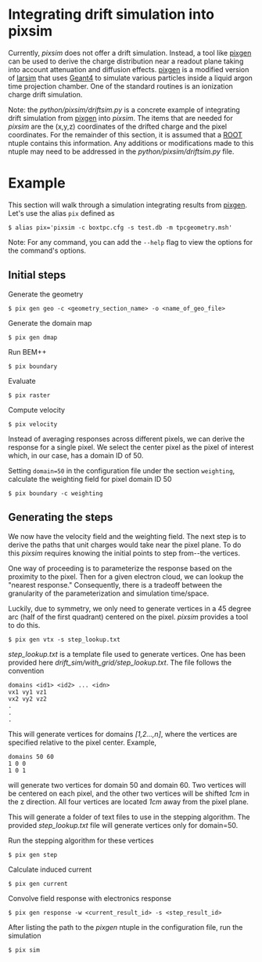 # Integrating drift simulation into pixsim 
Currently, *pixsim* does not offer a drift simulation. Instead, a tool like [pixgen](https://github.com/hcsullivan/pixgen) can be used to derive the charge distribution near a readout plane taking into account attenuation and diffusion effects. [pixgen](https://github.com/hcsullivan/pixgen) is a modified version of [larsim](https://cdcvs.fnal.gov/redmine/projects/larsim) that uses [Geant4](https://geant4.web.cern.ch/) to simulate various particles inside a liquid argon time projection chamber. One of the standard routines is an ionization charge drift simulation. 

Note: the *python/pixsim/driftsim.py* is a concrete example of integrating drift simulation from [pixgen](https://github.com/hcsullivan/pixgen) into *pixsim*. The items that are needed for *pixsim* are the (x,y,z) coordinates of the drifted charge and the pixel coordinates. For the remainder of this section, it is assumed that a [ROOT](https://root.cern.ch/) ntuple contains this information. Any additions or modifications made to this ntuple may need to be addressed in the *python/pixsim/driftsim.py* file.

# Example 
This section will walk through a simulation integrating results from [pixgen](https://github.com/hcsullivan/pixgen). Let's use the alias `pix` defined as
```
$ alias pix='pixsim -c boxtpc.cfg -s test.db -m tpcgeometry.msh'
```
Note: For any command, you can add the `--help` flag to view the options for the command's options. 

## Initial steps
Generate the geometry
```
$ pix gen geo -c <geometry_section_name> -o <name_of_geo_file>
```
Generate the domain map
```
$ pix gen dmap
```
Run BEM++
```
$ pix boundary
```
Evaluate
```
$ pix raster
```
Compute velocity
```
$ pix velocity
```
Instead of averaging responses across different pixels, we can derive the response for a single pixel. We select the center pixel as the pixel of interest which, in our case, has a domain ID of 50.  

Setting `domain=50` in the configuration file under the section `weighting`, calculate the weighting field for pixel domain ID 50
```
$ pix boundary -c weighting
```

## Generating the steps
We now have the velocity field and the weighting field. The next step is to derive the paths that unit charges would take near the pixel plane. To do this *pixsim* requires knowing the initial points to step from--the vertices.

One way of proceeding is to parameterize the response based on the proximity to the pixel. Then for a given electron cloud, we can lookup the "nearest response." Consequently, there is a tradeoff between the granularity of the parameterization and simulation time/space. 

Luckily, due to symmetry, we only need to generate vertices in a 45 degree arc (half of the first quadrant) centered on the pixel. *pixsim* provides a tool to do this.
```
$ pix gen vtx -s step_lookup.txt
```
*step_lookup.txt* is a template file used to generate vertices. One has been provided here *drift_sim/with_grid/step_lookup.txt*. The file follows the convention
```
domains <id1> <id2> ... <idn>
vx1 vy1 vz1
vx2 vy2 vz2
.
.
.
```
This will generate vertices for domains *[1,2...,n]*, where the vertices are specified relative to the pixel center. Example,
```
domains 50 60
1 0 0
1 0 1
```
will generate two vertices for domain 50 and domain 60. Two vertices will be centered on each pixel, and the other two vertices will be shifted *1cm* in the z direction. All four vertices are located *1cm* away from the pixel plane. 

This will generate a folder of text files to use in the stepping algorithm. The provided *step_lookup.txt* file will generate vertices only for domain=50.

Run the stepping algorithm for these vertices
```
$ pix gen step 
```
Calculate induced current
```
$ pix gen current 
```
Convolve field response with electronics response
```
$ pix gen response -w <current_result_id> -s <step_result_id>
```
After listing the path to the *pixgen* ntuple in the configuration file, run the simulation
```
$ pix sim
```

